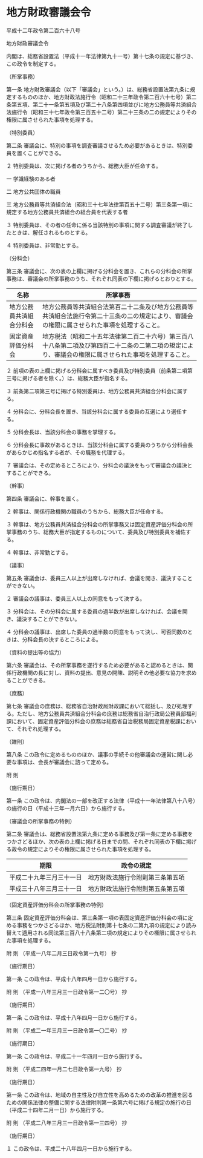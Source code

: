 # 地方財政審議会令

平成十二年政令第二百六十八号

地方財政審議会令

内閣は、総務省設置法（平成十一年法律第九十一号）第十七条の規定に基づき、この政令を制定する。

（所掌事務）

第一条 地方財政審議会（以下「審議会」という。）は、総務省設置法第九条に規定するもののほか、地方財政法施行令（昭和二十三年政令第二百六十七号）第二条第五項、第二十一条第五項及び第二十八条第四項並びに地方公務員等共済組合法施行令（昭和三十七年政令第三百五十二号）第二十三条の二の規定によりその権限に属させられた事項を処理する。

（特別委員）

第二条 審議会に、特別の事項を調査審議させるため必要があるときは、特別委員を置くことができる。

２ 特別委員は、次に掲げる者のうちから、総務大臣が任命する。

一 学識経験のある者

二 地方公共団体の職員

三 地方公務員等共済組合法（昭和三十七年法律第百五十二号）第三条第一項に規定する地方公務員共済組合の組合員を代表する者

３ 特別委員は、その者の任命に係る当該特別の事項に関する調査審議が終了したときは、解任されるものとする。

４ 特別委員は、非常勤とする。

（分科会）

第三条 審議会に、次の表の上欄に掲げる分科会を置き、これらの分科会の所掌事務は、審議会の所掌事務のうち、それぞれ同表の下欄に掲げるとおりとする。

名称 | 所掌事務  
---|---  
地方公務員共済組合分科会 | 地方公務員等共済組合法第百二十二条及び地方公務員等共済組合法施行令第二十三条の二の規定により、審議会の権限に属させられた事項を処理すること。  
固定資産評価分科会 | 地方税法（昭和二十五年法律第二百二十六号）第三百八十八条第二項及び第四百二十二条の二第二項の規定により、審議会の権限に属させられた事項を処理すること。  
  
２ 前項の表の上欄に掲げる分科会に属すべき委員及び特別委員（前条第二項第三号に掲げる者を除く。）は、総務大臣が指名する。

３ 前条第二項第三号に掲げる特別委員は、地方公務員共済組合分科会に属する。

４ 分科会に、分科会長を置き、当該分科会に属する委員の互選により選任する。

５ 分科会長は、当該分科会の事務を掌理する。

６ 分科会長に事故があるときは、当該分科会に属する委員のうちから分科会長があらかじめ指名する者が、その職務を代理する。

７ 審議会は、その定めるところにより、分科会の議決をもって審議会の議決とすることができる。

（幹事）

第四条 審議会に、幹事を置く。

２ 幹事は、関係行政機関の職員のうちから、総務大臣が任命する。

３ 幹事は、地方公務員共済組合分科会の所掌事務又は固定資産評価分科会の所掌事務のうち、総務大臣が指定するものについて、委員及び特別委員を補佐する。

４ 幹事は、非常勤とする。

（議事）

第五条 審議会は、委員三人以上が出席しなければ、会議を開き、議決することができない。

２ 審議会の議事は、委員三人以上の同意をもって決する。

３ 分科会は、その分科会に属する委員の過半数が出席しなければ、会議を開き、議決することができない。

４ 分科会の議事は、出席した委員の過半数の同意をもって決し、可否同数のときは、分科会長の決するところによる。

（資料の提出等の協力）

第六条 審議会は、その所掌事務を遂行するため必要があると認めるときは、関係行政機関の長に対し、資料の提出、意見の開陳、説明その他必要な協力を求めることができる。

（庶務）

第七条 審議会の庶務は、総務省自治財政局財政課において総括し、及び処理する。ただし、地方公務員共済組合分科会の庶務は総務省自治行政局公務員部福利課において、固定資産評価分科会の庶務は総務省自治税務局固定資産税課において、それぞれ処理する。

（雑則）

第八条 この政令に定めるもののほか、議事の手続その他審議会の運営に関し必要な事項は、会長が審議会に諮って定める。

附 則

（施行期日）

第一条 この政令は、内閣法の一部を改正する法律（平成十一年法律第八十八号）の施行の日（平成十三年一月六日）から施行する。

（審議会の所掌事務の特例）

第二条 審議会は、総務省設置法第九条に定める事務及び第一条に定める事務をつかさどるほか、次の表の上欄に掲げる日までの間、それぞれ同表の下欄に掲げる政令の規定によりその権限に属させられた事項を処理する。

期限 | 政令の規定  
---|---  
平成二十九年三月三十一日 | 地方財政法施行令附則第三条第五項  
平成三十八年三月三十一日 | 地方財政法施行令附則第五条第五項  
  
（固定資産評価分科会の所掌事務の特例）

第三条 固定資産評価分科会は、第三条第一項の表固定資産評価分科会の項に定める事務をつかさどるほか、地方税法附則第十七条の二第九項の規定により読み替えて適用される同法第三百八十八条第二項の規定によりその権限に属させられた事項を処理する。

附 則 （平成一八年二月三日政令第一九号） 抄

（施行期日）

第一条 この政令は、平成十八年四月一日から施行する。

附 則 （平成一八年三月三一日政令第一二〇号） 抄

（施行期日）

第一条 この政令は、平成十八年四月一日から施行する。

附 則 （平成二一年三月三一日政令第一〇二号） 抄

（施行期日）

第一条 この政令は、平成二十一年四月一日から施行する。

附 則 （平成二四年一月二七日政令第一九号） 抄

（施行期日）

第一条 この政令は、地域の自主性及び自立性を高めるための改革の推進を図るための関係法律の整備に関する法律附則第一条第六号に掲げる規定の施行の日（平成二十四年二月一日）から施行する。

附 則 （平成二八年三月三一日政令第一三四号） 抄

（施行期日）

１ この政令は、平成二十八年四月一日から施行する。
